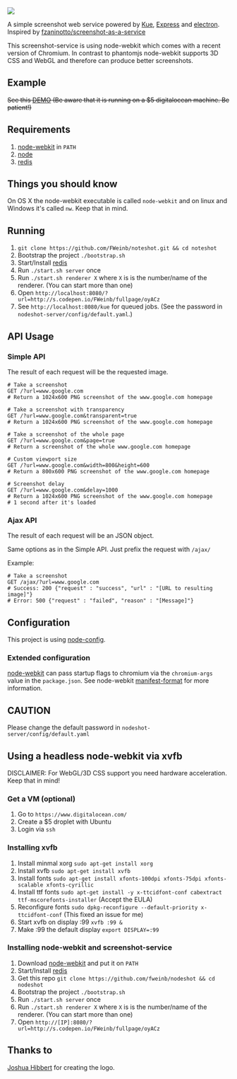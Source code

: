 <img src="http://blog.weinberg.me/nodeshot-website/assets/logo/nodeshot-big.png">

A simple screenshot web service powered by [Kue](https://github.com/LearnBoost/kue), [Express](http://expressjs.com) and [electron](electron.atom.io).
Inspired by [fzaninotto/screenshot-as-a-service](https://github.com/fzaninotto/screenshot-as-a-service)

This screenshot-service is using node-webkit which comes with a recent version of Chromium. In contrast to phantomjs node-webkit supports 3D CSS and WebGL and therefore can produce better screenshots.

## Example

~~See this [DEMO](http://nodeshot.it) (Be aware that it is running on a $5 digitalocean machine. Be patient!)~~

## Requirements

  1. [node-webkit](https://github.com/rogerwang/node-webkit) in `PATH`
  2. [node](http://nodejs.org)
  3. [redis](http://redis.io)

## Things you should know
On OS X the node-webkit executable is called `node-webkit` and on linux and Windows it's called `nw`. Keep that in mind.

## Running

  1. `git clone https://github.com/FWeinb/noteshot.git && cd noteshot`
  2. Bootstrap the project `./bootstrap.sh`
  3. Start/Install [redis](http://redis.io)
  4. Run `./start.sh server` once
  5. Run `./start.sh renderer X` where `X` is is the number/name of the renderer. (You can start more than one)
  6. Open `http://localhost:8080/?url=http://s.codepen.io/FWeinb/fullpage/oyACz`
  7. See `http://localhost:8080/kue` for queued jobs. (See the password in `nodeshot-server/config/default.yaml`.)

## API Usage

### Simple API

The result of each request will be the requested image.

```
# Take a screenshot
GET /?url=www.google.com
# Return a 1024x600 PNG screenshot of the www.google.com homepage

# Take a screenshot with transparency
GET /?url=www.google.com&transparent=true
# Return a 1024x600 PNG screenshot of the www.google.com homepage

# Take a screenshot of the whole page
GET /?url=www.google.com&page=true
# Return a screenshot of the whole www.google.com homepage

# Custom viewport size
GET /?url=www.google.com&width=800&height=600
# Return a 800x600 PNG screenshot of the www.google.com homepage

# Screenshot delay
GET /?url=www.google.com&delay=1000
# Return a 1024x600 PNG screenshot of the www.google.com homepage
# 1 second after it's loaded
```


### Ajax API

The result of each request will be an JSON object.

Same options as in the Simple API. Just prefix the request with `/ajax/`

Example:
```
# Take a screenshot
GET /ajax/?url=www.google.com
# Success: 200 {"request" : "success", "url" : "[URL to resulting image]"}
# Error: 500 {"request" : "failed", "reason" : "[Message]"}
```

## Configuration

This project is using [node-config](https://github.com/lorenwest/node-config).

### Extended configuration

[node-webkit](https://github.com/rogerwang/node-webkit) can pass startup flags to chromium via the `chromium-args` value
in the `package.json`. See node-webkit [manifest-format](https://github.com/rogerwang/node-webkit/wiki/Manifest-format) for more information.


## CAUTION
Please change the default password in `nodeshot-server/config/default.yaml`

## Using a headless node-webkit via xvfb

DISCLAIMER: For WebGL/3D CSS support you need hardware acceleration. Keep that in mind!

### Get a VM (optional)

  1. Go to `https://www.digitalocean.com/`
  2. Create a $5 droplet with Ubuntu
  3. Login via `ssh`

### Installing xvfb

  1. Install minmal xorg `sudo apt-get install xorg`
  2. Install xvfb `sudo apt-get install xvfb`
  3. Install fonts `sudo apt-get install xfonts-100dpi xfonts-75dpi xfonts-scalable xfonts-cyrillic`
  4. Install ttf fonts `sudo apt-get install -y x-ttcidfont-conf cabextract ttf-mscorefonts-installer` (Accept the EULA)
  5. Reconfigure fonts `sudo dpkg-reconfigure --default-priority x-ttcidfont-conf` (This fixed an issue for me)
  6. Start xvfb on display :99  `xvfb :99 &`
  7. Make :99 the default display `export DISPLAY=:99`

### Installing node-webkit and screenshot-service

  1. Download [node-webkit](https://github.com/rogerwang/node-webkit) and put it on `PATH`
  2. Start/Install [redis](http://redis.io)
  3. Get this repo `git clone https://github.com/fweinb/nodeshot && cd nodeshot`
  4. Bootstrap the project `./bootstrap.sh`
  5. Run `./start.sh server` once
  6. Run `./start.sh renderer X` where `X` is is the number/name of the renderer. (You can start more than one)
  7. Open `http://[IP]:8080/?url=http://s.codepen.io/FWeinb/fullpage/oyACz`

## Thanks to
[Joshua Hibbert](https://twitter.com/_joshnh) for creating the logo.


